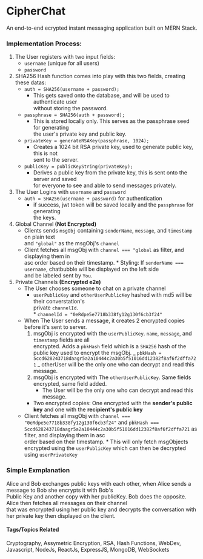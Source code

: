 # CipherChat

An end-to-end ecrypted instant messaging application built on MERN Stack.

### Implementation Process:

1. The User registers with two input fields:
   - `username` (unique for all users)
   - `password`
2. SHA256 Hash function comes into play with this two fields, creating these datas:
   - `auth = SHA256(username + password);`
     - This gets saved onto the database, and will be used to authenticate user  
       without storing the password.
   - `passphrase = SHA256(auth + password);`
     - This is stored locally only. This serves as the passphrase seed for generating  
       the user's private key and public key.
   - `privateKey = generateRSAKey(passphrase, 1024);`
     - Creates a 1024 bit RSA private key, used to generate public key, this is not  
       sent to the server.
   - `publicKey = publicKeyString(privateKey);`
     - Derives a public key from the private key, this is sent onto the server and saved  
       for everyone to see and able to send messages privately.
3. The User Logins with `username` and `password`
   - `auth = SHA256(username + password)` for authentication
     - if success, jwt token will be saved locally and the `passphrase` for generating  
       the keys.
4. Global Channel **(Not Encrypted)**
   - Clients sends `msgObj` containing `senderName`, `message`, and `timestamp` on plain text  
     and `"global"` as the msgObj's `channel`
   - Client fetches all msgObj with `channel === "global` as filter, and displaying them in  
     asc order based on their timestamp. \* Styling: If `senderName === username`, chatbubble will be displayed on the left side  
      and be labeled sent by `You`.
5. Private Channels **(Encrypted e2e)**
   - The User chooses someone to chat on a private channel
     - `userPublicKey` and `otherUserPublicKey` hashed with md5 will be their converstation's  
       private `channelId`.  
        \* `channelId = "0eRdpe5e7718b338fy12g130f6cb3f24"`
   - When The User sends a message, it creates 2 encrypted copies before it's sent to server.
     1. msgObj is encrypted with the `userPublicKey`. `name`, `message`, and `timestamp` fields are all  
        encrypted. Adds a `pbkHash` field which is a `SHA256` hash of the public key used to encrypt the msgObj.
        _ `pbkHash = 5ccd628243718daagr5a2a10444c2a30b5f51016dd12382f8af6f2dffa721`
        _ otherUser will be the only one who can decrypt and read this message.
     2. msgObj is encrypted with The `otherUserPublicKey`. Same fields encrypted, same field added.
        - The User will be the only one who can decrypt and read this message.
     - Two encrypted copies: One encrypted with the **sender's public key** and one with the **recipient's public key**
   - Client fetches all msgObj with `channel === "0eRdpe5e7718b338fy12g130f6cb3f24"` and `pbkHash === 5ccd628243718daagr5a2a10444c2a30b5f51016dd12382f8af6f2dffa721` as filter, and displaying them in asc  
     order based on their timestamp. \* This will only fetch msgObjects encrypted using the `userPublicKey` which can then be decrypted  
      using `userPrivateKey`

### Simple Exmplanation

Alice and Bob exchanges public keys with each other, when Alice sends a message to Bob she encrypts it with Bob's  
Public Key and another copy with her publicKey. Bob does the opposite. Alice then fetches all messages on their channel  
that was encrypted using her public key and decrypts the conversation with her private key then displayed on the client.

#### Tags/Topics Related

Cryptography, Assymetric Encryption, RSA, Hash Functions, WebDev, Javascript, NodeJs, ReactJs, ExpressJS, MongoDB, WebSockets
